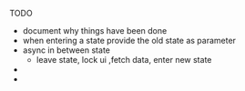 TODO

- document why things have been done
- when entering a state provide the old state as parameter
- async in between state
    - leave state, lock ui ,fetch data, enter new state
- 
- 